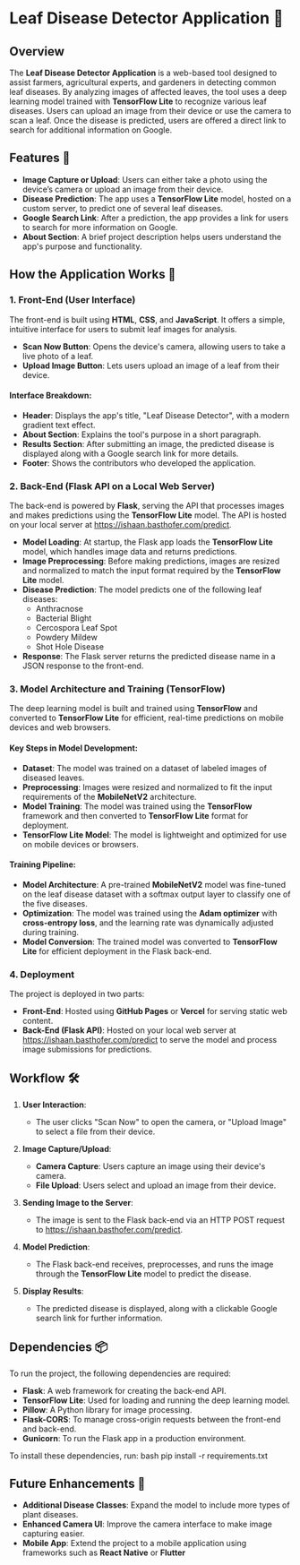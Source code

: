 # Leaf Disease Detector Application 🌿

## Overview
The **Leaf Disease Detector Application** is a web-based tool designed to assist farmers, agricultural experts, and gardeners in detecting common leaf diseases. By analyzing images of affected leaves, the tool uses a deep learning model trained with **TensorFlow Lite** to recognize various leaf diseases. Users can upload an image from their device or use the camera to scan a leaf. Once the disease is predicted, users are offered a direct link to search for additional information on Google.

## Features 🌟
- **Image Capture or Upload**: Users can either take a photo using the device’s camera or upload an image from their device.
- **Disease Prediction**: The app uses a **TensorFlow Lite** model, hosted on a custom server, to predict one of several leaf diseases.
- **Google Search Link**: After a prediction, the app provides a link for users to search for more information on Google.
- **About Section**: A brief project description helps users understand the app's purpose and functionality.

## How the Application Works 🚀

### 1. **Front-End (User Interface)**
The front-end is built using **HTML**, **CSS**, and **JavaScript**. It offers a simple, intuitive interface for users to submit leaf images for analysis.

- **Scan Now Button**: Opens the device's camera, allowing users to take a live photo of a leaf.
- **Upload Image Button**: Lets users upload an image of a leaf from their device.

#### Interface Breakdown:
- **Header**: Displays the app's title, "Leaf Disease Detector", with a modern gradient text effect.
- **About Section**: Explains the tool's purpose in a short paragraph.
- **Results Section**: After submitting an image, the predicted disease is displayed along with a Google search link for more details.
- **Footer**: Shows the contributors who developed the application.

### 2. **Back-End (Flask API on a Local Web Server)**
The back-end is powered by **Flask**, serving the API that processes images and makes predictions using the **TensorFlow Lite** model. The API is hosted on your local server at https://ishaan.basthofer.com/predict.

- **Model Loading**: At startup, the Flask app loads the **TensorFlow Lite** model, which handles image data and returns predictions.
- **Image Preprocessing**: Before making predictions, images are resized and normalized to match the input format required by the **TensorFlow Lite** model.
- **Disease Prediction**: The model predicts one of the following leaf diseases:
  - Anthracnose
  - Bacterial Blight
  - Cercospora Leaf Spot
  - Powdery Mildew
  - Shot Hole Disease
- **Response**: The Flask server returns the predicted disease name in a JSON response to the front-end.

### 3. **Model Architecture and Training (TensorFlow)**
The deep learning model is built and trained using **TensorFlow** and converted to **TensorFlow Lite** for efficient, real-time predictions on mobile devices and web browsers.

#### Key Steps in Model Development:
- **Dataset**: The model was trained on a dataset of labeled images of diseased leaves.
- **Preprocessing**: Images were resized and normalized to fit the input requirements of the **MobileNetV2** architecture.
- **Model Training**: The model was trained using the **TensorFlow** framework and then converted to **TensorFlow Lite** format for deployment.
- **TensorFlow Lite Model**: The model is lightweight and optimized for use on mobile devices or browsers.

#### Training Pipeline:
- **Model Architecture**: A pre-trained **MobileNetV2** model was fine-tuned on the leaf disease dataset with a softmax output layer to classify one of the five diseases.
- **Optimization**: The model was trained using the **Adam optimizer** with **cross-entropy loss**, and the learning rate was dynamically adjusted during training.
- **Model Conversion**: The trained model was converted to **TensorFlow Lite** for efficient deployment in the Flask back-end.

### 4. **Deployment**
The project is deployed in two parts:

- **Front-End**: Hosted using **GitHub Pages** or **Vercel** for serving static web content.
- **Back-End (Flask API)**: Hosted on your local web server at https://ishaan.basthofer.com/predict to serve the model and process image submissions for predictions.

## Workflow 🛠️

1. **User Interaction**:
   - The user clicks "Scan Now" to open the camera, or "Upload Image" to select a file from their device.

2. **Image Capture/Upload**:
   - **Camera Capture**: Users capture an image using their device's camera.
   - **File Upload**: Users select and upload an image from their device.

3. **Sending Image to the Server**:
   - The image is sent to the Flask back-end via an HTTP POST request to https://ishaan.basthofer.com/predict.

4. **Model Prediction**:
   - The Flask back-end receives, preprocesses, and runs the image through the **TensorFlow Lite** model to predict the disease.

5. **Display Results**:
   - The predicted disease is displayed, along with a clickable Google search link for further information.

## Dependencies 📦
To run the project, the following dependencies are required:

- **Flask**: A web framework for creating the back-end API.
- **TensorFlow Lite**: Used for loading and running the deep learning model.
- **Pillow**: A Python library for image processing.
- **Flask-CORS**: To manage cross-origin requests between the front-end and back-end.
- **Gunicorn**: To run the Flask app in a production environment.

To install these dependencies, run:
bash
pip install -r requirements.txt




## Future Enhancements 🔮
- **Additional Disease Classes**: Expand the model to include more types of plant diseases.
- **Enhanced Camera UI**: Improve the camera interface to make image capturing easier.
- **Mobile App**: Extend the project to a mobile application using frameworks such as **React Native** or **Flutter**
